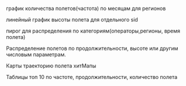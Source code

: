 



график количества полетов(частота) по месяцам для регионов

линейный график высоты полета для отдельного sid


пирог для распределения по категориям(операторы,регионы, время полета)

[//]: # (точечная диаграмм  - траектория полета по sid)


Распределение полетов по продолжительности, высоте или другим числовым параметрам.


Карты 
траекторию полета
хитМапы


Таблицы
топ 10 по частоте, продолжительности, количество полета


